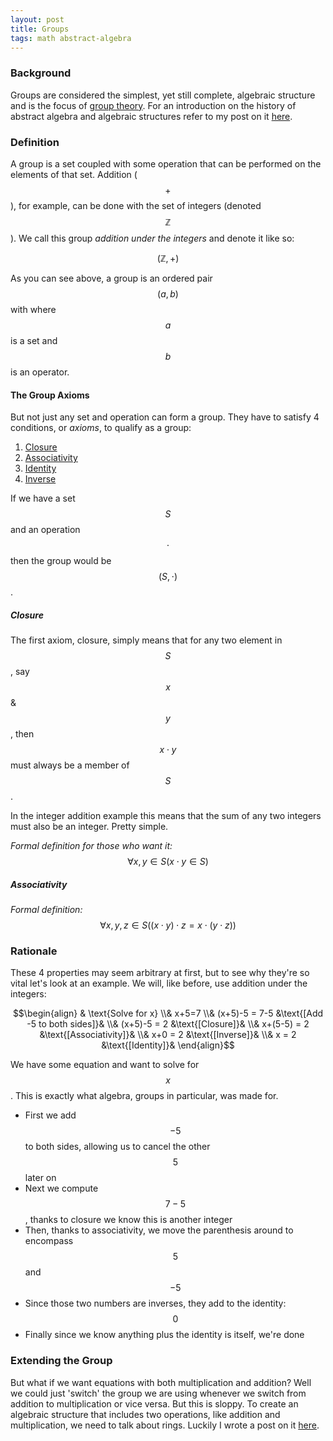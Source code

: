 ```yaml
---
layout: post
title: Groups
tags: math abstract-algebra
---
```

### Background
Groups are considered the simplest, yet still complete, algebraic structure and is the focus of [group theory](https://en.wikipedia.org/wiki/Group_theory).
For an introduction on the history of abstract algebra and algebraic structures refer to my post on it [here](/2017/05/21/abstract-algebra).

### Definition
A group is a set coupled with some operation that can be performed on the elements of that set. Addition ($$+$$), for example, can be done with the set of integers (denoted $$\mathbb{Z}$$). We call this group *addition under the integers* and denote it like so:

$$(\mathbb{Z},+)$$

As you can see above, a group is an ordered pair $$(a,b)$$ with where $$a$$ is a set and $$b$$ is an operator.

<!--more-->

#### The Group Axioms
But not just any set and operation can form a group. They have to satisfy 4 conditions, or *axioms*, to qualify as a group:
1. [Closure](#closure)
2. [Associativity](#associativity)
3. [Identity](#identity)
4. [Inverse](#inverse)

If we have a set $$S$$ and an operation $$\cdot$$ then the group would be $$(S,\cdot)$$.

##### Closure
The first axiom, closure, simply means that for any two element in $$S$$, say $$x$$ & $$y$$, then $$x \cdot y$$ must always be a member of $$S$$.

In the integer addition example this means that the sum of any two integers must also be an integer. Pretty simple.

*Formal definition for those who want it:* $$\forall x,y \in S (x \cdot y \in S)$$

##### Associativity

*Formal definition:* $$\forall x,y,z \in S ((x\cdot y)\cdot z = x\cdot (y\cdot z))$$

### Rationale
These 4 properties may seem arbitrary at first, but to see why they're so vital let's look at an example. We will, like before, use addition under the integers:

$$\begin{align}
  & \text{Solve for x}
\\& x+5=7
\\& (x+5)-5 = 7-5 &\text{[Add -5 to both sides]}&
\\& (x+5)-5 = 2   &\text{[Closure]}&
\\& x+(5-5) = 2   &\text{[Associativity]}&
\\& x+0 = 2       &\text{[Inverse]}&
\\& x = 2         &\text{[Identity]}&
\end{align}$$

We have some equation and want to solve for $$x$$. This is exactly what algebra, groups in particular, was made for.

* First we add $$-5$$ to both sides, allowing us to cancel the other $$5$$ later on
* Next we compute $$7-5$$, thanks to closure we know this is another integer
* Then, thanks to associativity, we move the parenthesis around to encompass $$5$$ and $$-5$$
* Since those two numbers are inverses, they add to the identity: $$0$$
* Finally since we know anything plus the identity is itself, we're done

### Extending the Group
But what if we want equations with both multiplication and addition? Well we could just 'switch' the group we are using whenever we switch from addition to multiplication or vice versa. But this is sloppy. To create an algebraic structure that includes two operations, like addition and multiplication, we need to talk about rings. Luckily I wrote a post on it [here](/2017/05/24/rings).